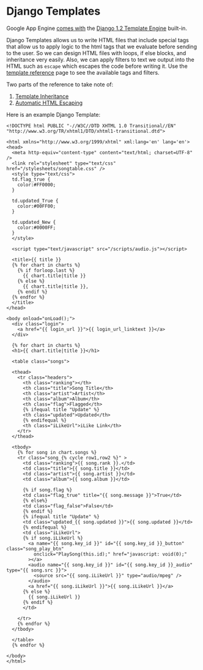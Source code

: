 Django Templates
================

Google App Engine [comes with][Google App Engine Templates] the [Django 1.2 Template Engine][Template Reference] built-in. 

Django Templates allows us to write HTML files that include special tags that allow us to apply logic to the html tags that we evaluate before sending to the user. So we can design HTML files with loops, if else blocks, and inheritance very easily. Also, we can apply filters to text we output into the HTML such as `escape` which escapes the code before writing it. Use the [template reference] page to see the available tags and filters.

Two parts of the reference to take note of:

1. [Template Inheritance]
2. [Automatic HTML Escaping]

Here is an example Django Template:

    <!DOCTYPE html PUBLIC "-//W3C//DTD XHTML 1.0 Transitional//EN" 
    "http://www.w3.org/TR/xhtml1/DTD/xhtml1-transitional.dtd">
    
    <html xmlns="http://www.w3.org/1999/xhtml" xml:lang='en' lang='en'> 
    <head> 
      <meta http-equiv="content-type" content="text/html; charset=UTF-8" /> 
      <link rel="stylesheet" type="text/css" href="/stylesheets/songtable.css" />
      <style type="text/css">
      td.flag_true {
        color:#FF0000;
      }
    
      td.updated_True {
        color:#00FF00;
      }
    
      td.updated_New {
        color:#0000FF;
      }
      </style>
      
      <script type="text/javascript" src="/scripts/audio.js"></script>
      
      <title>{{ title }}
      {% for chart in charts %}
        {% if forloop.last %}
          {{ chart.title|title }}
        {% else %}
          {{ chart.title|title }}, 
        {% endif %}
      {% endfor %}
      </title> 
    </head> 
     
    <body onload="onLoad();"> 
      <div class="login">
        <a href="{{ login_url }}">{{ login_url_linktext }}</a>
      </div>
    
      {% for chart in charts %}
      <h1>{{ chart.title|title }}</h1>
      
      <table class="songs">
        
      <thead> 
        <tr class="headers">
          <th class="ranking"></th>
          <th class="title">Song Title</th>
          <th class="artist">Artist</th>
          <th class="album">Album</th>
          <th class="flag">Flagged</th>
          {% ifequal title "Update" %}
          <th class="updated">Updated</th>
          {% endifequal %}
          <th class="iLikeUrl">iLike Link</th>
        </tr>
      </thead>
      
      <tbody>
        {% for song in chart.songs %}
        <tr class="song_{% cycle row1,row2 %}" >
          <td class="ranking">{{ song.rank }}.</td>
          <td class="title">{{ song.title }}</td>
          <td class="artist">{{ song.artist }}</td>
          <td class="album">{{ song.album }}</td>
          
          {% if song.flag %}
          <td class="flag_true" title="{{ song.message }}">True</td>
          {% else%}
          <td class="flag_false">False</td>
          {% endif %}
          {% ifequal title "Update" %}
          <td class="updated_{{ song.updated }}">{{ song.updated }}</td>
          {% endifequal %}
          <td class="iLikeUrl">
          {% if song.iLikeUrl %}
            <a name="{{ song.key_id }}" id="{{ song.key_id }}_button" class="song_play_btn"
              onclick="PlaySong(this.id);" href="javascript: void(0);"
            ></a>
            <audio name="{{ song.key_id }}" id="{{ song.key_id }}_audio" type="{{ song.src }}">
              <source src="{{ song.iLikeUrl }}" type="audio/mpeg" />
            </audio>
            <a href="{{ song.iLikeUrl }}">{{ song.iLikeUrl }}</a>
          {% else %}
            {{ song.iLikeUrl }}
          {% endif %}
          </td>
          
        </tr>
        {% endfor %}
      </tbody>
        
      </table>
      {% endfor %}
        
    </body> 
    </html>

[Google App Engine Templates]: http://code.google.com/appengine/docs/python/gettingstarted/templates.html "Google App Engine Templates"
[Template Reference]: http://docs.djangoproject.com/en/1.2/ref/templates/builtins/ "Django 1.2 Template Reference"
[Template Inheritance]: http://docs.djangoproject.com/en/1.2/topics/templates/#template-inheritance "Django 1.2 Template Inheritance"
[Automatic HTML Escaping]: http://docs.djangoproject.com/en/1.2/topics/templates/#automatic-html-escaping "Django 1.2 Automatic HTML Escaping"